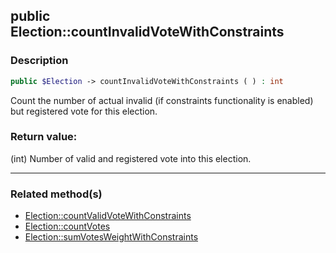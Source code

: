 ## public Election::countInvalidVoteWithConstraints

### Description    

```php
public $Election -> countInvalidVoteWithConstraints ( ) : int
```

Count the number of actual invalid (if constraints functionality is enabled) but registered vote for this election.    


### Return value:   

(int) Number of valid and registered vote into this election.


---------------------------------------

### Related method(s)      

* [Election::countValidVoteWithConstraints](../Election%20Class/public%20Election--countValidVoteWithConstraints.md)    
* [Election::countVotes](../Election%20Class/public%20Election--countVotes.md)    
* [Election::sumVotesWeightWithConstraints](../Election%20Class/public%20Election--sumVotesWeightWithConstraints.md)    
